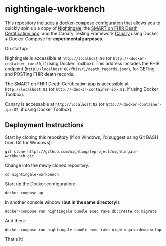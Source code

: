 # nightingale-workbench

This repository includes a docker-compose configuration that allows you to quickly spin up a copy of [Nightingale](https://github.com/nightingaleproject/nightingale), the [SMART on FHIR Death Certification app](https://github.com/nightingaleproject/fhir-death-refactor), and the Canary Testing Framework [Canary](https://github.com/nightingaleproject/canary) using Docker + Docker Compose for **experimental purposes**.

On startup:

Nightingale is accessible at `http://localhost:80` (or `http://<docker-container-ip>:80`, if using Docker Toolbox). This address includes the FHIR endpoint (`http://localhost:80/fhir/v1/death_records.json`), for GETing and POSTing FHIR death records.

The SMART on FHIR Death Certification app is accessible at `http://localhost:81` (or `http://<docker-container-ip>:81`, if using Docker Toolbox).

Canary is accessable at `http://localhost:82` (or `http://<docker-container-ip>:82`, if using Docker Toolbox).

## Deployment Instructions

Start by cloning this repository (if on Windows, I'd suggest using Git BASH from Git for Windows):

```
git clone https://github.com/nightingaleproject/nightingale-workbench.git
```

Change into the newly cloned repository:

```
cd nightingale-workbench
```

Start up the Docker configuration:

```
docker-compose up
```

In another console window (**but in the same directory!**):

```
docker-compose run nightingale bundle exec rake db:create db:migrate
```

And then:

```
docker-compose run nightingale bundle exec rake nightingale:demo:setup
```

That's it!
